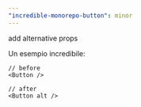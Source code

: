 ```yaml
---
"incredible-monorepo-button": minor
---
```


add alternative props

Un esempio incredibile:
```tsx
// before
<Button />

// after
<Button alt />
```
